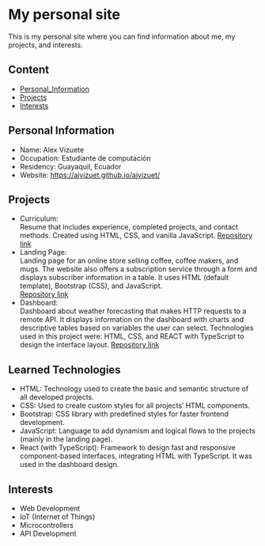 # My personal site
This is my personal site where you can find information about me, my projects, and interests.
## Content
* [Personal_Information](#información-personal)
* [Projects](#proyectos)
* [Interests](#intereses)
## Personal Information
* Name: Alex Vizuete
* Occupation: Estudiante de computación
* Residency: Guayaquil, Ecuador
* Website: https://ajvizuet.github.io/ajvizuet/
## Projects
* Curriculum:  
  Resume that includes experience, completed projects, and contact methods. Created using HTML, CSS, and vanilla JavaScript. [Repository link](https://github.com/ajvizuet/Curriculum)
* Landing Page:  
  Landing page for an online store selling coffee, coffee makers, and mugs. The website also offers a subscription service through a form and displays subscriber information in a table. It uses HTML (default template), Bootstrap (CSS), and JavaScript.  
  [Repository link](https://github.com/ajvizuet/landing)
* Dashboard:  
  Dashboard about weather forecasting that makes HTTP requests to a remote API. It displays information on the dashboard with charts and descriptive tables based on variables the user can select. Technologies used in this project were: HTML, CSS, and REACT with TypeScript to design the interface layout. [Repository link](https://github.com/ajvizuet/dashboard)

## Learned Technologies
* HTML: Technology used to create the basic and semantic structure of all developed projects.
* CSS: Used to create custom styles for all projects’ HTML components.
* Bootstrap: CSS library with predefined styles for faster frontend development.
* JavaScript: Language to add dynamism and logical flows to the projects (mainly in the landing page).
* React (with TypeScript): Framework to design fast and responsive component-based interfaces, integrating HTML with TypeScript. It was used in the dashboard design.

## Interests
* Web Development
* IoT (Internet of Things)
* Microcontrollers
* API Development
